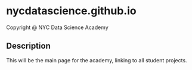 # nycdatascience.github.io



 Copyright @ NYC Data Science Academy


## Description

This will be the main page for the academy, linking to all student projects.

